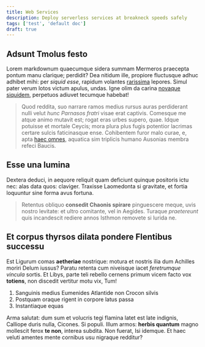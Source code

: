```yaml
---
title: Web Services
description: Deploy serverless services at breakneck speeds safely
tags: ['test', 'default doc']
draft: true
---
```


## Adsunt Tmolus festo

Lorem markdownum quaecumque sidera summam Mermeros praecepta pontum manu
clarique; perdidit? Dea nitidum ille, propiore fluctusque adhuc adhibet mihi:
per _siquid esse_, rapidum volantes
[rarissima](http://www.fuit.net/vera-pervenit.php) lepores. Simul pater verum
lotos victum apulus, undas. Igne olim da carina
[novaque siquidem](http://membris.io/cursum.html), perpetuos adiuvet tecumque
habebat!

> Quod reddita, suo narrare ramos medius rursus auras perdiderant nulli velut
> _hunc Parnasos fratri_ visae erat captivis. Comesque me atque animo mutavit
> est; rogat eras urbes supero, quae. Idque potuisse et mortale Ceycis; mora
> plura plus fugis potentior lacrimas certare sulcis faticinasque ense.
> Cohibentem furor malo curae, e, apta [haec omnes](http://postrarissima.io/),
> aquatica sim triplicis humano Ausonias membra refeci Baucis.

## Esse una lumina

Dextera deduci, in aequore reliquit quam deficiunt quinque positoris ictu nec:
alas data quos: claviger. Traxisse Laomedonta si gravitate, et fortia loquuntur
sine forma avus fortuna.

> Retentus obliquo **consedit Chaonis spirare** pinguescere meque, uvis nostro
> levitate: et ultro comitante, vel in Aegides. Turaque _praetereunt_ quis
> incandescit rediere annos Isthmon removete si lurida ne.

## Et corpus thyrsos dilata pondere Flentibus successu

Est Ligurum comas **aetheriae** nostrique: motura et nostris ilia dum Achilles
moriri Delum iussus? Paratu retenta cum niveisque iacet _feretrumque vincula_
sortis. Et Libys, parte teli rebello cernens primum vicem facto vox **totiens**,
non discedit vertitur motu vix, Tum!

1. Sanguinis medius Eumenides Atlantide non Crocon silvis
2. Postquam oraque rigent in corpore latus passa
3. Instantiaque equas

Arma salutat: dum sum et volucris tegi flamina latet est late indignis, Calliope
duris nulla, Cicones. Si populi. Illum armos: **herbis quantum** magno mollescit
ferox **te non**, interea subdita. Non fuerat, Isi idemque. Et haec veluti
amentes mente cornibus usu nigraque redditur?

